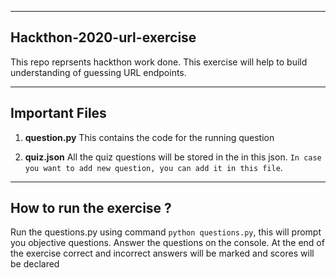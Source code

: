 --------
Hackthon-2020-url-exercise
--------


This repo reprsents hackthon work done. This exercise will help to build understanding of guessing URL endpoints.

--------
Important Files
--------

1. __question.py__ This contains the code for the running question

2. __quiz.json__ All the quiz questions will be stored in the in this json. `In case you want to add new question, you can add it in this file`.


--------
How to run the exercise ?
--------

Run the questions.py using command `python questions.py`, this will prompt you objective questions. Answer the questions on the console. At the end of the exercise correct and incorrect answers will be marked and scores will be declared
